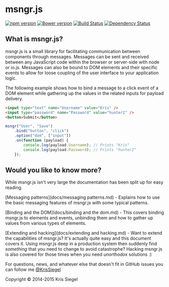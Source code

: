 # msngr.js
[![npm version](https://badge.fury.io/js/msngr.svg)](http://badge.fury.io/js/msngr) [![Bower version](https://badge.fury.io/bo/msngr.js.svg)](http://badge.fury.io/bo/msngr.js) [![Build Status](https://travis-ci.org/KrisSiegel/msngr.js.svg)](https://travis-ci.org/KrisSiegel/msngr.js/) [![Dependency Status](https://gemnasium.com/KrisSiegel/msngr.js.svg)](https://gemnasium.com/KrisSiegel/msngr.js)

## What is msngr.js?
msngr.js is a small library for facilitating communication between components through messages. Messages can be sent and received between any JavaScript code within the browser or server-side with node or io.js. Messages can also be bound to DOM elements and their specific events to allow for loose coupling of the user interface to your application logic.

The following example shows how to bind a message to a click event of a DOM element while gathering up the values in the related inputs for payload delivery.
```HTML
<input type="text" name="Username" value="Kris" />
<input type="password" name="Password" value="hunter2" />
<button>Submit</button>
```

```javascript
msngr("User", "Save")
    .bind("button", "click")
    .option("dom", ["input"])
    .on(function (payload) {
        console.log(payload.Username); // Prints "Kris"
        console.log(payload.Password); // Prints "hunter2"
    });
```

## Would you like to know more?
While msngr.js isn't very large the documentation has been split up for easy reading.

[Messaging patterns](docs/messaging patterns.md) - Explains how to use the basic messaging features of msngr.js with some typical patterns.

[Binding and the DOM](docs/binding and the dom.md) - This covers binding msngr.js to elements and events, unbinding them and how to gather up values from various types of elements.

[Extending and hacking](docs/extending and hacking.md) - Want to extend the capabilities of msngr.js? It's actually quite easy and this document covers it. Using msngr.js deep in a production system then suddenly find *something* that you need to change to avoid catastrophe? Hacking msngr.js is also covered for those times when you need *unorthodox* solutions :)

For questions, news, and whatever else that doesn't fit in GitHub issues you can follow me [@KrisSiegel](https://twitter.com/KrisSiegel)

Copyright © 2014-2015 Kris Siegel
